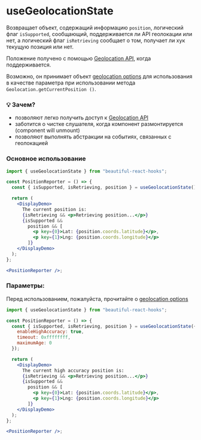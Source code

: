 # useGeolocationState

Возвращает объект, содержащий информацию `position`, логический флаг `isSupported`, сообщающий, поддерживается ли API геолокации или нет, а логический флаг `isRetrieving` сообщает о том, получает ли хук
текущую позиция или нет.

Положение получено с помощью
[Geolocation API](https://developer.mozilla.org/en-US/docs/Web/API/Geolocation_API/Using_the_Geolocation_API),
когда поддерживается.

Возможно, он принимает объект [geolocation options](https://developer.mozilla.org/en-US/docs/Web/API/PositionOptions)
для использования в качестве параметра при использовании метода `Geolocation.getCurrentPosition ()`.

### 💡 Зачем?

- позволяют легко получить доступ к [Geolocation API](https://developer.mozilla.org/en-US/docs/Web/API/Geolocation_API/Using_the_Geolocation_API)
- заботится о чистке слушателя, когда компонент размонтируется (component will unmount)
- позволяют выполнять абстракции на событиях, связанных с геолокацией

### Основное использование

```jsx harmony
import { useGeolocationState } from "beautiful-react-hooks";

const PositionReporter = () => {
  const { isSupported, isRetrieving, position } = useGeolocationState();

  return (
    <DisplayDemo>
      The current position is:
      {isRetrieving && <p>Retrieving position...</p>}
      {isSupported &&
        position && [
          <p key={0}>Lat: {position.coords.latitude}</p>,
          <p key={1}>Lng: {position.coords.longitude}</p>
        ]}
    </DisplayDemo>
  );
};

<PositionReporter />;
```

### Параметры:

Перед использованием, пожалуйста, прочитайте о [geolocation options](https://developer.mozilla.org/en-US/docs/Web/API/PositionOptions)

```jsx harmony
import { useGeolocationState } from "beautiful-react-hooks";

const PositionReporter = () => {
  const { isSupported, isRetrieving, position } = useGeolocationState({
    enableHighAccuracy: true,
    timeout: 0xffffffff,
    maximumAge: 0
  });

  return (
    <DisplayDemo>
      The current high accuracy position is:
      {isRetrieving && <p>Retrieving position...</p>}
      {isSupported &&
        position && [
          <p key={0}>Lat: {position.coords.latitude}</p>,
          <p key={1}>Lng: {position.coords.longitude}</p>
        ]}
    </DisplayDemo>
  );
};

<PositionReporter />;
```
